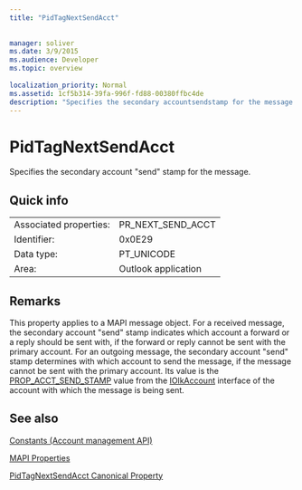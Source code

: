 ```yaml
---
title: "PidTagNextSendAcct"
 
 
manager: soliver
ms.date: 3/9/2015
ms.audience: Developer
ms.topic: overview
 
localization_priority: Normal
ms.assetid: 1cf5b314-39fa-996f-fd88-00380ffbc4de
description: "Specifies the secondary accountsendstamp for the message."
---
```


# PidTagNextSendAcct

Specifies the secondary account "send" stamp for the message.
  
## Quick info

|||
|:-----|:-----|
|Associated properties:  <br/> |PR_NEXT_SEND_ACCT  <br/> |
|Identifier:  <br/> |0x0E29  <br/> |
|Data type:  <br/> |PT_UNICODE  <br/> |
|Area:  <br/> |Outlook application  <br/> |
   
## Remarks

This property applies to a MAPI message object. For a received message, the secondary account "send" stamp indicates which account a forward or a reply should be sent with, if the forward or reply cannot be sent with the primary account. For an outgoing message, the secondary account "send" stamp determines with which account to send the message, if the message cannot be sent with the primary account. Its value is the [PROP_ACCT_SEND_STAMP](prop_acct_send_stamp.md) value from the [IOlkAccount](iolkaccount.md) interface of the account with which the message is being sent. 
  
## See also



[Constants (Account management API)](constants-account-management-api.md)


[MAPI Properties](http://msdn.microsoft.com/library/3b980217-b65b-442b-8c18-b8b9f3ff487a%28Office.15%29.aspx)
  
[PidTagNextSendAcct Canonical Property](http://msdn.microsoft.com/library/b7429c2e-0d9d-4921-9f56-9ecad817f8cb%28Office.15%29.aspx)

